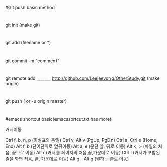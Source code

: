 #Git push basic method
#
git init (make git)
#
git add (filename or *)
#
git commit -m "comment"
#
git remote add _______ http://github.com/Leejeeyong/OtherStudy.git (make origin)
#
git push ( or -u origin master)
#

#emacs shortcut basic(emacssortcut.txt has more)

커서이동

Ctrl f, b, n, p (화살표와 동일)
Ctrl v, Alt v (PgUp, PgDn)
Ctrl a, Ctrl e (Home, End)
Alt f, b (단어단위로 앞뒤이동)
Alt a, e (문단 앞, 뒤로 이동)
Alt <, > (파일의 처음, 끝으로 이동)
Alt r (커서를 페이지의 처음,끝,가운데로 이동)
Ctrl l (커서가 포함된 줄을 화면 처음, 끝, 가운데로 이동)
Alt g - Alt g (원하는 줄로 이동)
